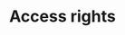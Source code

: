---
title: 'Access rights'
field: 'dcterms.accessRights'
slug: 'global-access-rights'
description: 'Information about rights held in and over the resource.'
comment: 'Indicate whether the resource is confidential (and limited access), restricted (and limited access) or public (limited access or open access)'
required: False
vocabulary: 'vocabulary.txt'
module: 'Form'
cluster: 'Global'
policy: 'Controlled value. Single value only.'
---